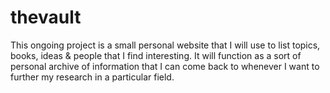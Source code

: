 # thevault
This ongoing project is a small personal website that I will use to list topics, books, ideas & people
that I find interesting. It will function as a sort of personal archive of information that 
I can come back to whenever I want to further my research in a particular field. 
